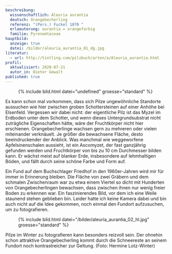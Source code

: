 ```yaml
---
beschreibung:
  wissenschaftlich: Aleuria aurantia
  deutsch: Orangebecherling
  referenz: "(Pers.) Fuckel 1870 "
  erlaeuterung: aurantia = orangefarbig
  familie: Pyrenomtaceae
hauptbild:
  anzeige: true
  datei: /bilder/aleuria_aurantia_01_dg.jpg
literatur:
  - url: http://tintling.com/pilzbuch/arten/a/Aleuria_aurantia.html
profil:
  aktualisiert: 2020-07-21
  autor_in: Dieter Gewalt
published: true
---
```

<figure>{% include bild.html datei="undefined" groesse="standard" %}</figure>

Es kann schon mal vorkommen, dass sich Pilze ungewöhnliche Standorte aussuchen wie hier zwischen groben Schottersteinen auf einer Anhöhe bei Elsenfeld. Vergessen wir dabei nicht: der eigentliche Pilz ist das Myzel im Erdboden unter dem Schotter, und wenn dieses Untergrundsubstrat nicht zuträgliche Eigenschaften hätte, wäre der Fruchtkörper nicht hier erschienen.
Orangebecherlinge wachsen gern zu mehreren oder vielen miteinander verknäuelt. Je größer die bewachsene Fläche, desto beeindruckender der Anblick. Was manchmal wie weggeworfene Apfelsinenschalen aussieht, ist ein Ascomyzet, der fast ganzjährig gefunden werden und Fruchtkörper von bis zu 10 cm Durchmesser bilden kann. Er wächst meist auf blanker Erde, insbesondere auf lehmhaltigen Böden, und fällt durch seine schöne Farbe und Form auf.

Ein Fund auf dem Buchschlager Friedhof in den 1960er-Jahren wird mir für immer in Erinnerung bleiben. Die Fläche von zwei Gräbern und dem schmalen Zwischenraum war zu etwa einem Viertel so dicht mit Hunderten von Orangebecherlingen bewachsen, dass zwischen ihnen nur wenig freier Boden zu erkennen war. Ein faszinierendes Bild, vor dem ich eine Weile staunend stehen geblieben bin. Leider hatte ich keine Kamera dabei und bin auch nicht auf die Idee gekommen, noch einmal den Fundort aufzusuchen, um zu fotografieren.

<figure>{% include bild.html datei="/bilder/aleuria_aurantia_02_hl.jpg" groesse="standard" %}</figure>

Pilze im Winter zu fotografieren kann besonders reizvoll sein. Der ohnehin schon attraktive Orangebecherling kommt durch die Schneereste an seinem Fundort noch kontrastreicher zur Geltung. (Foto: Hermine Lotz-Winter)
